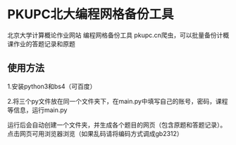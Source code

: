 
# PKUPC北大编程网格备份工具
北京大学计算概论作业网站 编程网格备份工具
pkupc.cn爬虫，可以批量备份计概课作业的答题记录和原题


## 使用方法
1.安装python3和bs4（可百度）

2.将三个py文件放在同一个文件夹下，在main.py中填写自己的账号，密码，课程等信息，运行main.py




运行后会自动创建一个文件夹，并生成各个题目的网页（包含原题和答题记录）。点击网页可用浏览器浏览（如果乱码请将编码方式调成gb2312）
